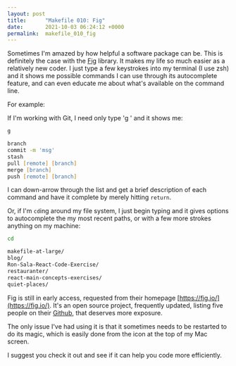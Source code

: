 ```yaml
---
layout: post
title:      "Makefile 010: Fig"
date:       2021-10-03 06:24:12 +0000
permalink:  makefile_010_fig
---
```



Sometimes I'm amazed by how helpful a software package can be. This is definitely the case with the [Fig](https://fig.io/) library. It makes my life so much easier as a relatively new coder. I just type a few keystrokes into my terminal (I use zsh) and it shows me possible commands I can use through its autocomplete feature, and can even educate me about what's available on the command line.

For example:

If I'm working with Git, I need only type 'g ' and it shows me:

```zsh
g 

branch
commit -m 'msg'
stash
pull [remote] [branch]
merge [branch]
push [remote] [branch]
```

I can down-arrow through the list and get a brief description of each command and have it complete by merely hitting `return`.

Or, if I'm `cd`ing around my file system, I just begin typing and it gives options to autocomplete the my most recent paths, or with a few more strokes anything on my machine:

```zsh
cd 

makefile-at-large/
blog/
Ron-Sala-React-Code-Exercise/
restauranter/
react-main-concepts-exercises/
quiet-places/
```

Fig is still in early access, requested from their homepage [https://fig.io/](https://fig.io/). It's an open source project, frequently updated, listing five people on their [Github](https://github.com/withfig), that deserves more exposure.

The only issue I've had using it is that it sometimes needs to be restarted to do its magic, which is easily done from the icon at the top of my Mac screen.

I suggest you check it out and see if it can help you code more efficiently.

